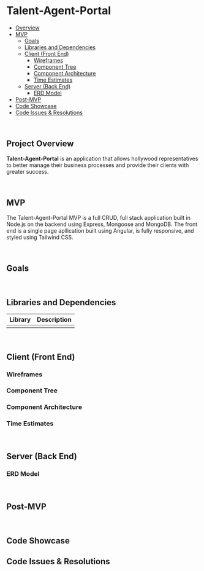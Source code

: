 # Talent-Agent-Portal
- [Overview](#overview)
- [MVP](#mvp)
  - [Goals](#goals)
  - [Libraries and Dependencies](#libraries-and-dependencies)
  - [Client (Front End)](#client-front-end)
    - [Wireframes](#wireframes)
    - [Component Tree](#component-tree)
    - [Component Architecture](#component-architecture)
    - [Time Estimates](#time-estimates)
  - [Server (Back End)](#server-back-end)
    - [ERD Model](#erd-model)
- [Post-MVP](#post-mvp)
- [Code Showcase](#code-showcase)
- [Code Issues & Resolutions](#code-issues--resolutions)

<br>

## Project Overview
**Talent-Agent-Portal** is an application that allows hollywood representatives to better manage their business processes and provide their clients with greater success.

<br>

## MVP

The Talent-Agent-Portal MVP is a full CRUD, full stack application built in Node.js on the backend using Express, Mongoose and MongoDB. The front end is a single page apllication built using Angular, is fully responsive, and styled using Tailwind CSS. 

<br>

## Goals

<br>

## Libraries and Dependencies

|     Library      | Description                                |
| :--------------: | :----------------------------------------- |
| | | 

<br>

## Client (Front End)

### Wireframes
  
### Component Tree

### Component Architecture

### Time Estimates

<br>

## Server (Back End)

### ERD Model

<br>

## Post-MVP

<br>

## Code Showcase

## Code Issues & Resolutions


